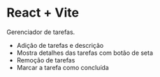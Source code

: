 # React + Vite

Gerenciador de tarefas. 
- Adição de tarefas e descrição
- Mostra detalhes das tarefas com botão de seta
- Remoção de tarefas
- Marcar a tarefa como concluída
